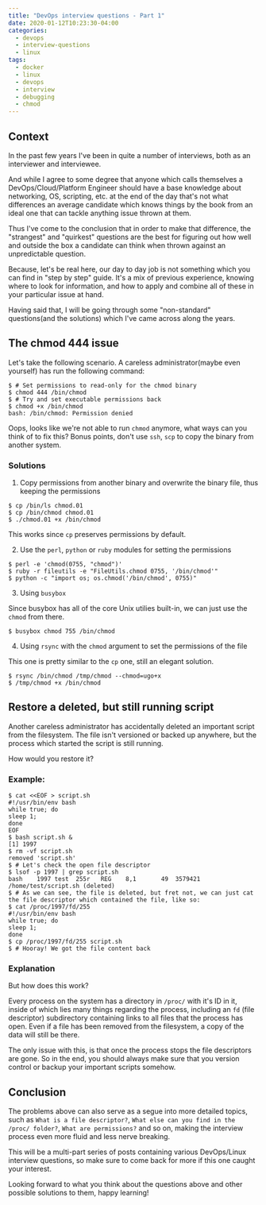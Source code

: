 ```yaml
---
title: "DevOps interview questions - Part 1"
date: 2020-01-12T10:23:30-04:00
categories:
  - devops
  - interview-questions
  - linux
tags:
  - docker
  - linux
  - devops
  - interview
  - debugging
  - chmod
---
```


## Context

In the past few years I've been in quite a number of interviews, both as an interviewer and interviewee. 

And while I agree to some degree that anyone which calls themselves a DevOps/Cloud/Platform Engineer should have a base knowledge about networking, OS, scripting, etc. at the end of the day that's not what differences an average candidate which knows things by the book from an ideal one that can tackle anything issue thrown at them.

Thus I've come to the conclusion that in order to make that difference, the "strangest" and "quirkest" questions are the best for figuring out how well and outside the box a candidate can think when thrown against an unpredictable question. 

Because, let's be real here, our day to day job is not something which you can find in "step by step" guide. It's a mix of previous experience, knowing where to look for information, and how to apply and combine all of these in your particular issue at hand.

Having said that, I will be going through some "non-standard" questions(and the solutions) which I've came across along the years.

## The chmod 444 issue

Let's take the following scenario. A careless administrator(maybe even yourself) has run the following command:

```console
$ # Set permissions to read-only for the chmod binary
$ chmod 444 /bin/chmod
$ # Try and set executable permissions back
$ chmod +x /bin/chmod
bash: /bin/chmod: Permission denied
```

Oops, looks like we're not able to run `chmod` anymore, what ways can you think of to fix this? Bonus points, don't use `ssh`, `scp` to copy the binary from another system.

### Solutions

1. Copy permissions from another binary and overwrite the binary file, thus keeping the permissions

```console
$ cp /bin/ls chmod.01
$ cp /bin/chmod chmod.01
$ ./chmod.01 +x /bin/chmod
```

This works since `cp` preserves permissions by default.

2. Use the `perl`, `python` or `ruby` modules for setting the permissions

```console
$ perl -e 'chmod(0755, "chmod")'
$ ruby -r fileutils -e "FileUtils.chmod 0755, '/bin/chmod'"
$ python -c "import os; os.chmod('/bin/chmod', 0755)"
```

3. Using `busybox`

Since busybox has all of the core Unix utilies built-in, we can just use the `chmod` from there.

```console
$ busybox chmod 755 /bin/chmod 
```

4. Using `rsync` with the `chmod` argument to set the permissions of the file

This one is pretty similar to the `cp` one, still an elegant solution.

```console
$ rsync /bin/chmod /tmp/chmod --chmod=ugo+x
$ /tmp/chmod +x /bin/chmod
```

## Restore a deleted, but still running script

Another careless administrator has accidentally deleted an important script from the filesystem. The file isn't versioned or backed up anywhere, but the process which started the script is still running.

How would you restore it?

### Example:

```console
$ cat <<EOF > script.sh
#!/usr/bin/env bash
while true; do
sleep 1;
done
EOF
$ bash script.sh &
[1] 1997
$ rm -vf script.sh
removed 'script.sh'
$ # Let's check the open file descriptor
$ lsof -p 1997 | grep script.sh
bash    1997 test  255r   REG    8,1       49  3579421 /home/test/script.sh (deleted)
$ # As we can see, the file is deleted, but fret not, we can just cat the file descriptor which contained the file, like so:
$ cat /proc/1997/fd/255 
#!/usr/bin/env bash
while true; do
sleep 1;
done
$ cp /proc/1997/fd/255 script.sh
$ # Hooray! We got the file content back
```

### Explanation

But how does this work?

Every process on the system has a directory in `/proc/` with it's ID in it, inside of which lies many things regarding the process, including an `fd` (file descriptor) subdirectory containing links to all files that the process has open. Even if a file has been removed from the filesystem, a copy of the data will still be there.

The only issue with this, is that once the process stops the file descriptors are gone. So in the end, you should always make sure that you version control or backup your important scripts somehow.

## Conclusion

The problems above can also serve as a segue into more detailed topics, such as `What is a file descriptor?`, `What else can you find in the /proc/ folder?`, `What are permissions?` and so on, making the interview process even more fluid and less nerve breaking.

This will be a multi-part series of posts containing various DevOps/Linux interview questions, so make sure to come back for more if this one caught your interest.

Looking forward to what you think about the questions above and other possible solutions to them, happy learning!
